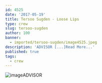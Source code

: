 ```yaml
---
id: 4525
date: '2017-05-19'
title: Tersoo Sugden - Loose Lips
type: crew
slug: tersoo-sugden
author: 100
banner:
  - imported/tersoo-sugden/image4525.jpeg
description: 'ADVISOR [...]Read More...'
published: true
tags:
  - crew
---
```

![image](../imported/tersoo-sugden/image4525.jpeg)ADVISOR